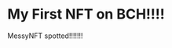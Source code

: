 # My First NFT on BCH!!!!
MessyNFT spotted!!!!!!!
                                                                                                                                                